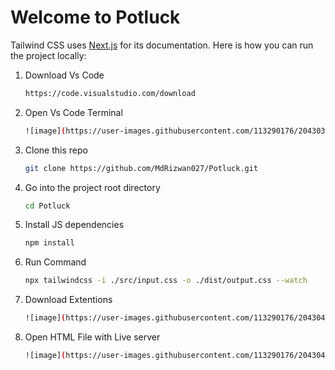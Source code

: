 # Welcome to Potluck

Tailwind CSS uses [Next.js](https://nextjs.org/) for its documentation. Here is how you can run the project locally:

1. Download Vs Code 

    ```sh
    https://code.visualstudio.com/download
    ```
2. Open Vs Code Terminal 

    ```sh
    ![image](https://user-images.githubusercontent.com/113290176/204303708-0605faa6-b97c-4c7a-851b-9819d54a290f.png)
    ```


3. Clone this repo

    ```sh
    git clone https://github.com/MdRizwan027/Potluck.git
    ```

4. Go into the project root directory

    ```sh
    cd Potluck
    ```

5. Install JS dependencies

    ```sh
    npm install
    ```

6. Run Command

    ```sh
    npx tailwindcss -i ./src/input.css -o ./dist/output.css --watch
    ```

7. Download Extentions

    ```sh
    ![image](https://user-images.githubusercontent.com/113290176/204304731-4c5ec09b-dd96-4321-9320-f718c9ba2e48.png)
    ```

8. Open HTML File with Live server

    ```sh
    ![image](https://user-images.githubusercontent.com/113290176/204304598-703f34bc-72fe-4fff-9b9c-1053c0d10a2b.png)
    ```
